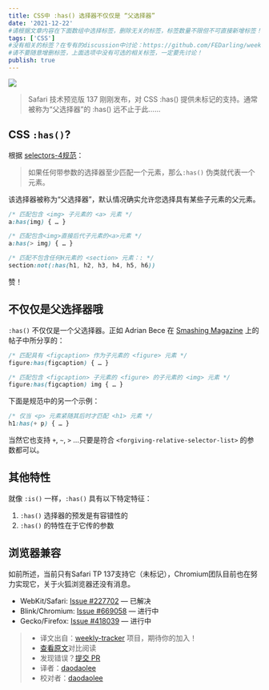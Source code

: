 ```yaml
---
title: CSS中 :has() 选择器不仅仅是 “父选择器”
date: '2021-12-22'
#请根据文章内容在下面数组中选择标签，删除无关的标签，标签数量不限但不可直接新增标签！
tags: ['CSS']
#没有相关的标签？在专有的discussion中讨论：https://github.com/FEDarling/weekly-tracker/discussions/51#discussion-3827174
#请不要随意增删标签，上面选项中没有可选的相关标签，一定要先讨论！
publish: true
---
```



![](https://cdn.jsdelivr.net/gh/daodaolee/photobed@main/img/20220104151801.png)

> Safari 技术预览版 137 刚刚发布，对 CSS :has() 提供未标记的支持。通常被称为“父选择器”的 :has() 远不止于此……

## CSS `:has()`?

根据 [selectors-4规范](https://drafts.csswg.org/selectors-4/#has-pseudo)：

> 如果任何带参数的选择器至少匹配一个元素，那么`:has()` 伪类就代表一个元素。

该选择器被称为“父选择器”，默认情况确实允许您选择具有某些子元素的父元素。

```css
/* 匹配包含 <img> 子元素的 <a> 元素 */
a:has(img) { … }

/* 匹配包含<img>直接后代子元素的<a>元素 */
a:has(> img) { … }

/* 匹配不包含任何H元素的 <section> 元素：: */
section:not(:has(h1, h2, h3, h4, h5, h6))
```

赞！

## 不仅仅是父选择器哦

`:has()` 不仅仅是一个父选择器。正如 Adrian Bece 在 [Smashing Magazine](https://www.smashingmagazine.com/2021/06/has-native-css-parent-selector/#css-has-pseudo-class-specification) 上的帖子中所分享的：

```css
/* 匹配具有 <figcaption> 作为子元素的 <figure> 元素 */
figure:has(figcaption) { … }

/* 匹配包含 <figcaption> 子元素的 <figure> 的子元素的 <img> 元素 */
figure:has(figcaption) img { … }
```

下面是规范中的另一个示例：

```css
/* 仅当 <p> 元素紧随其后时才匹配 <h1> 元素 */
h1:has(+ p) { … }
```

当然它也支持 `+`, `~`, `>` …只要是符合 `<forgiving-relative-selector-list>` 的参数都可以。

## 其他特性

就像 `:is()` 一样，`:has()` 具有以下特定特征：

1. `:has()` 选择器的预发是有容错性的
2. `:has()` 的特性在于它传的参数

## 浏览器兼容

如前所述，当前只有Safari TP 137支持它（未标记），Chromium团队目前也在努力实现它，关于火狐浏览器还没有消息。

- WebKit/Safari: [Issue #227702](https://bugs.webkit.org/show_bug.cgi?id=227702) — 已解决
- Blink/Chromium: [Issue #669058](https://bugs.chromium.org/p/chromium/issues/detail?id=669058) — 进行中
- Gecko/Firefox: [Issue #418039](https://bugzilla.mozilla.org/show_bug.cgi?id=418039) — 进行中

> * 译文出自：[weekly-tracker](https://github.com/FEDarling/weekly-tracker) 项目，期待你的加入！
> * [查看原文](https://www.bram.us/2021/12/21/the-css-has-selector-is-way-more-than-a-parent-selector/?utm_source=CSS-Weekly&utm_campaign=Issue-486&utm_medium=web)对比阅读
> * 发现错误？[提交 PR](https://github.com/FEDarling/weekly-tracker/blob/main/weeklys/css_weekly/486/has_selector.md)
> * 译者：[daodaolee](https://github.com/daodaolee)
> * 校对者：[daodaolee](https://github.com/daodaolee)